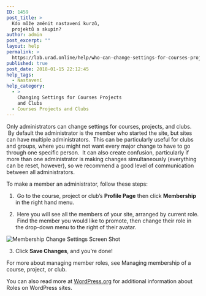 ```yaml
---
ID: 1459
post_title: >
  Kdo může změnit nastavení kurzů,
  projektů a skupin?
author: admin
post_excerpt: ""
layout: help
permalink: >
  https://lab.urad.online/help/who-can-change-settings-for-courses-projects-and-clubs/
published: true
post_date: 2018-01-15 22:12:45
help_tags:
  - Nastavení
help_category:
  - >
    Changing Settings for Courses Projects
    and Clubs
  - Courses Projects and Clubs
---
```

Only administrators can change settings for courses, projects, and clubs.  By default the administrator is the member who started the site, but sites can have multiple administrators.  This can be particularly useful for clubs and groups, where you might not want every major change to have to go through one specific person.  It can also create confusion, particularly if more than one administrator is making changes simultaneously (everything can be reset, however), so we recommend a good level of communication between all administrators.

To make a member an administrator, follow these steps:

1.  Go to the course, project or club’s <strong>Profile Page</strong> then click <strong>Membership</strong> in the right hand menu.

2.  Here you will see all the members of your site, arranged by current role.  Find the member you would like to promote, then change their role in the drop-down menu to the right of their avatar.

<img class="alignnone wp-image-36479 size-full" src="https://openlab.citytech.cuny.edu/wp-content/uploads/2012/08/Who_Can_Change_Settings_1_V2.png" alt="Membership Change Settings Screen Shot" />

3. Click <strong>Save Changes</strong>, and you’re done!

For more about managing member roles, see Managing membership of a course, project, or club.

You can also read more at <a href="http://codex.wordpress.org/Roles_and_Capabilities">WordPress.org</a> for additional information about Roles on WordPress sites.
